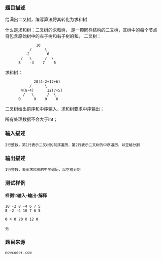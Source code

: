 ### 题目描述

给满出二叉树，编写算法将其转化为求和树

什么是求和树：二叉树的求和树， 是一颗同样结构的二叉树，其树中的每个节点将包含原始树中的左子树和右子树的和。
二叉树：

                  10
               /      \
             -2        6
           /   \      /  \ 
          8    -4    7    5

求和树：

                 20(4-2+12+6)
               /      \
           4(8-4)      12(7+5)
            /   \      /  \ 
          0      0    0    0
二叉树给出前序和中序输入，求和树要求中序输出；

所有处理数据不会大于int；
### 输入描述

```
2行整数，第1行表示二叉树的前序遍历，第2行表示二叉树的中序遍历，以空格分割
```
### 输出描述

```
1行整数，表示求和树的中序遍历，以空格分割
```

### 测试样例
#### 样例1:输入-输出-解释

```
10 -2 8 -4 6 7 5 
8 -2 -4 10 7 6 5
```
```
0 4 0 20 0 12 0
```
```
无
```

### 题目来源  
`nowcoder.com`